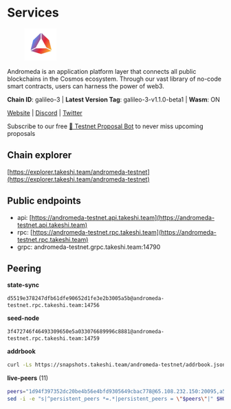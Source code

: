 # Services

<figure><img src="https://raw.githubusercontent.com/kj89/cosmos-images/main/logos/andromeda.png" alt=""><figcaption></figcaption></figure>

Andromeda is an application platform layer that connects all  public blockchains in the Cosmos ecosystem. Through our vast  library of no-code smart contracts, users can harness the power of web3.

**Chain ID**: galileo-3 | **Latest Version Tag**: galileo-3-v1.1.0-beta1 | **Wasm**: ON

[Website](https://www.andromedaprotocol.io) | [Discord](https://discord.gg/wzM3kSN3sE) | [Twitter](https://twitter.com/andromedaprot)



Subscribe to our free [🤖 Testnet Proposal Bot](https://t.me/kjnodes_testnet_proposal_bot) to never miss upcoming proposals


## Chain explorer
[https://explorer.takeshi.team/andromeda-testnet](https://explorer.takeshi.team/andromeda-testnet)

## Public endpoints

* api: [https://andromeda-testnet.api.takeshi.team](https://andromeda-testnet.api.takeshi.team)
* rpc: [https://andromeda-testnet.rpc.takeshi.team](https://andromeda-testnet.rpc.takeshi.team)
* grpc: andromeda-testnet.grpc.takeshi.team:14790

## Peering

**state-sync**

```text
d5519e378247dfb61dfe90652d1fe3e2b3005a5b@andromeda-testnet.rpc.takeshi.team:14756
```

**seed-node**

```text
3f472746f46493309650e5a033076689996c8881@andromeda-testnet.rpc.takeshi.team:14759
```

**addrbook**
```bash
curl -Ls https://snapshots.takeshi.team/andromeda-testnet/addrbook.json > $HOME/.andromedad/config/addrbook.json
```

**live-peers** (11)
```bash
peers="1d94f397352dc20be4b56e4bfd9305649cbac778@65.108.232.150:20095,a537cc2879fc79401f6834aa6483fbb1dee18ef0@137.184.44.33:20156,39429a15338825ea4fa6b310a7b12505e45b95d0@213.133.100.172:26858,d66cf29d246ed98290694418545914bb8c03c78b@65.108.215.65:26656,b97375574f263a2a97e6646b99f6ea444306758c@93.170.47.119:26656,99cebda3a65a35b9a6a8bef774c8b92c1e548aa5@65.108.226.26:36656,20248068f368f5d1eda74646d2bfd1fcdaffb3e1@89.58.59.75:60656,62f7aaafd73816bdaf685a6270541c1d1f8162ad@155.133.27.170:26656,385bda41dc8ce86d0dd4c99d3cf371ca8fccfeb6@135.125.189.131:20095,d5519e378247dfb61dfe90652d1fe3e2b3005a5b@65.109.68.190:14756,1ccba3e77b1e469df0518e469e4a3fbbb32f64ad@65.108.4.161:31656"
sed -i -e "s|^persistent_peers *=.*|persistent_peers = \"$peers\"|" $HOME/.andromedad/config/config.toml
```

